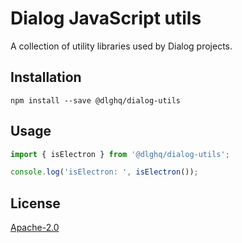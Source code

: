 Dialog JavaScript utils
=======================

A collection of utility libraries used by Dialog projects.

Installation
------------

```
npm install --save @dlghq/dialog-utils
```

Usage
-----

```js
import { isElectron } from '@dlghq/dialog-utils';

console.log('isElectron: ', isElectron());
```

License
-------
[Apache-2.0](LICENSE)
